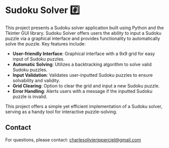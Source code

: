 # Sudoku Solver #️⃣

This project presents a Sudoku solver application built using Python and the Tkinter GUI library. Sudoku Solver offers users the ability to input a Sudoku puzzle via a graphical interface and provides functionality to automatically solve the puzzle. Key features include:

- **User-friendly Interface**: Graphical interface with a 9x9 grid for easy input of Sudoku puzzles.
- **Automatic Solving**: Utilizes a backtracking algorithm to solve valid Sudoku puzzles.
- **Input Validation**: Validates user-inputted Sudoku puzzles to ensure solvability and validity.
- **Grid Clearing**: Option to clear the grid and input a new Sudoku puzzle.
- **Error Handling**: Alerts users with a message if the inputted Sudoku puzzle is invalid.

This project offers a simple yet efficient implementation of a Sudoku solver, serving as a handy tool for interactive puzzle-solving.

## Contact

For questions, please contact: charlesolivieripperciel@gmail.com
